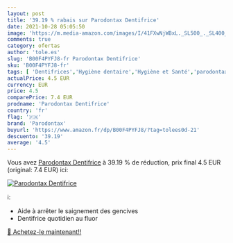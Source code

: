 ```yaml
---
layout: post
title: '39.19 % rabais sur Parodontax Dentifrice'
date: 2021-10-28 05:05:50
image: 'https://m.media-amazon.com/images/I/41FXwNjWBxL._SL500_._SL400_.jpg'
comments: true
category: ofertas
author: 'tole.es'
slug: 'B00F4PYFJ8-fr Parodontax Dentifrice'
sku: 'B00F4PYFJ8-fr'
tags: [ 'Dentifrices','Hygiène dentaire','Hygiène et Santé','parodontax', ]
actualPrice: 4.5 EUR
currency: EUR
price: 4.5
comparePrice: 7.4 EUR
prodname: 'Parodontax Dentifrice'
country: 'fr'
flag: '🇫🇷'
brand: 'Parodontax'
buyurl: 'https://www.amazon.fr/dp/B00F4PYFJ8/?tag=tolees0d-21'
descuento: '39.19'
average: '4.5'
---
```


Vous avez [Parodontax Dentifrice](https://www.amazon.fr/dp/B00F4PYFJ8/?tag=tolees0d-21)  à  39.19 % de réduction, prix final  4.5 EUR (original: 7.4 EUR) ici:

[![Parodontax Dentifrice](https://m.media-amazon.com/images/I/41FXwNjWBxL._SL500_._SL400_.jpg)](https://www.amazon.fr/dp/B00F4PYFJ8/?tag=tolees0d-21)

ℹ️:

- Aide à arrêter le saignement des gencives
- Dentifrice quotidien au fluor

[🛒 Achetez-le maintenant!!](https://www.amazon.fr/dp/B00F4PYFJ8/?tag=tolees0d-21)
